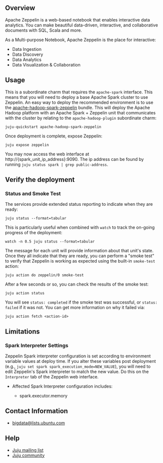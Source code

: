 ## Overview

Apache Zeppelin is a web-based notebook that enables interactive data analytics.
You can make beautiful data-driven, interactive, and collaborative documents
with SQL, Scala and more.

As a Multi-purpose Notebook, Apache Zeppelin is the place for interactive:

 * Data Ingestion
 * Data Discovery
 * Data Analytics
 * Data Visualization & Collaboration


## Usage

This is a subordinate charm that requires the `apache-spark` interface. This
means that you will need to deploy a base Apache Spark cluster to use
Zeppelin. An easy way to deploy the recommended environment is to use the
[apache-hadoop-spark-zeppelin](https://jujucharms.com/apache-hadoop-spark-zeppelin)
bundle. This will deploy the Apache Hadoop platform with an Apache Spark +
Zeppelin unit that communicates with the cluster by relating to the
`apache-hadoop-plugin` subordinate charm:

    juju-quickstart apache-hadoop-spark-zeppelin

Once deployment is complete, expose Zeppelin:

    juju expose zeppelin

You may now access the web interface at
http://{spark_unit_ip_address}:9090. The ip address can be found by running
`juju status spark | grep public-address`.


## Verify the deployment

### Status and Smoke Test

The services provide extended status reporting to indicate when they are ready:

    juju status --format=tabular

This is particularly useful when combined with `watch` to track the on-going
progress of the deployment:

    watch -n 0.5 juju status --format=tabular

The message for each unit will provide information about that unit's state.
Once they all indicate that they are ready, you can perform a "smoke test"
to verify that Zeppelin is working as expected using the built-in `smoke-test`
action:

    juju action do zeppelin/0 smoke-test

After a few seconds or so, you can check the results of the smoke test:

    juju action status

You will see `status: completed` if the smoke test was successful, or
`status: failed` if it was not.  You can get more information on why it failed
via:

    juju action fetch <action-id>


## Limitations

### Spark Interpreter Settings

Zeppelin Spark interpreter configuration is set according to environment
variable values at deploy time. If you alter these variables post
deployment (e.g., `juju set spark spark_execution_mode=NEW_VALUE`), you will
need to edit Zeppelin's Spark interpreter to match the new value. Do this on
the `Interpreter` tab of the Zeppelin web interface.

 * Affected Spark Interpreter configuration includes:

   * spark.executor.memory


## Contact Information

- <bigdata@lists.ubuntu.com>


## Help

- [Juju mailing list](https://lists.ubuntu.com/mailman/listinfo/juju)
- [Juju community](https://jujucharms.com/community)
